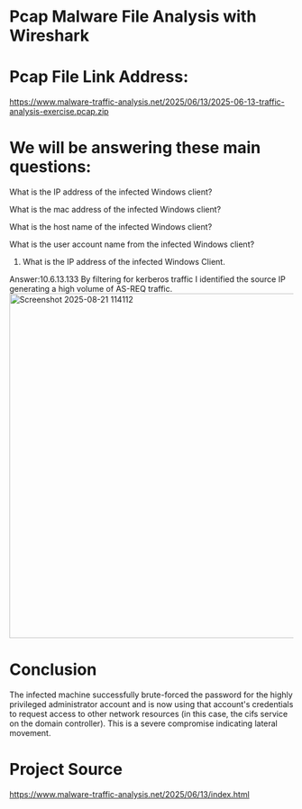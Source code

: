 # Pcap Malware File Analysis with Wireshark

# Pcap File Link Address:
https://www.malware-traffic-analysis.net/2025/06/13/2025-06-13-traffic-analysis-exercise.pcap.zip


# We will be answering these main questions:

What is the IP address of the infected Windows client?

What is the mac address of the infected Windows client?

What is the host name of the infected Windows client?

What is the user account name from the infected Windows client?



1. What is the IP address of the infected Windows Client.
   
Answer:10.6.13.133
By filtering for kerberos traffic I identified the source IP generating a high volume of AS-REQ traffic. 
<img width="1734" height="612" alt="Screenshot 2025-08-21 114112" src="https://github.com/user-attachments/assets/c3a03131-092c-4cba-983f-2aaec392987d" />



























































# Conclusion
The infected machine successfully brute-forced the password for the highly privileged administrator account and is now using that account's credentials to request access to other network resources (in this case, the cifs service on the domain controller). This is a severe compromise indicating lateral movement.

# Project Source
https://www.malware-traffic-analysis.net/2025/06/13/index.html

